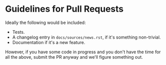 # Guidelines for Pull Requests

Ideally the following would be included:

* Tests.
* A changelog entry in `docs/sources/news.rst`, if it's something non-trivial.
* Documentation if it's a new feature.

However, if you have some code in progress and you don't have the time for all the above, submit the PR anyway and we'll figure something out.
